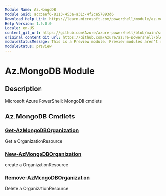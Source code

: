 ```yaml
---
Module Name: Az.MongoDB
Module Guid: accceef6-8113-453a-a31c-4f2ce57893d6
Download Help Link: https://learn.microsoft.com/powershell/module/az.mongodb
Help Version: 1.0.0.0
Locale: en-US
content_git_url: https://github.com/Azure/azure-powershell/blob/main/src/MongoDB/MongoDB/help/Az.MongoDB.md
original_content_git_url: https://github.com/Azure/azure-powershell/blob/main/src/MongoDB/MongoDB/help/Az.MongoDB.md
moduleStatusMessage: This is a Preview module. Preview modules aren't recommended for use in production environments. For more information, see https://aka.ms/azps-refstatus.
moduleStatus: preview
---
```


# Az.MongoDB Module
## Description
Microsoft Azure PowerShell: MongoDB cmdlets

## Az.MongoDB Cmdlets
### [Get-AzMongoDBOrganization](Get-AzMongoDBOrganization.md)
Get a OrganizationResource

### [New-AzMongoDBOrganization](New-AzMongoDBOrganization.md)
create a OrganizationResource

### [Remove-AzMongoDBOrganization](Remove-AzMongoDBOrganization.md)
Delete a OrganizationResource

